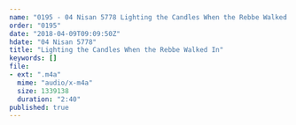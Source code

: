 ```yaml
---
name: "0195 - 04 Nisan 5778 Lighting the Candles When the Rebbe Walked In"
order: "0195"
date: "2018-04-09T09:09:50Z"
hdate: "04 Nisan 5778"
title: "Lighting the Candles When the Rebbe Walked In"
keywords: []
file:
- ext: ".m4a"
  mime: "audio/x-m4a"
  size: 1339138
  duration: "2:40"
published: true
---
```


